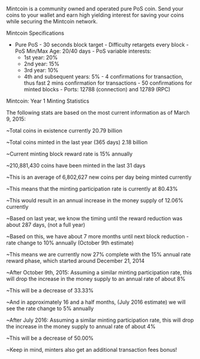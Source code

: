 Mintcoin is a community owned and operated pure PoS coin. 
Send your coins to your wallet and earn high yielding interest for saving your coins while securing the Mintcoin network. 


Mintcoin Specifications

   - Pure PoS
    - 30 seconds block target
    - Difficulty retargets every block
    - PoS Min/Max Age: 20/40 days
    - PoS variable interests:
        - 1st year: 20%
        - 2nd year: 15%
        - 3rd year: 10%
        - 4th and subsequent years: 5%
    - 4 confirmations for transaction, thus fast 2 mins confirmation for transactions
    - 50 confirmations for minted blocks
    - Ports: 12788 (connection) and 12789 (RPC)

Mintcoin: Year 1 Minting Statistics

The following stats are based on the most current information as of March 9, 2015:

~Total coins in existence currently 20.79 billion

~Total coins minted in the last year (365 days) 2.18 billion

~Current minting block reward rate is 15% annually

~210,881,430 coins have been minted in the last 31 days

~This is an average of 6,802,627 new coins per day being minted currently

~This means that the minting participation rate is currently at 80.43%

~This would result in an annual increase in the money supply of 12.06% currently

~Based on last year, we know the timing until the reward reduction was about 287 days, (not a full year)

~Based on this, we have about 7 more months until next block reduction - rate change to 10% annually (October 9th estimate)

~This means we are currently now 27% complete with the 15% annual rate reward phase, which started around December 21, 2014

~After October 9th, 2015: Assuming a similar minting participation rate, this will drop the increase in the money supply to an annual rate of about 8%

~This will be a decrease of 33.33%

~And in approximately 16 and a half months, (July 2016 estimate) we will see the rate change to 5% annually

~After July 2016: Assuming a similar minting participation rate, this will drop the increase in the money supply to annual rate of about 4%

~This will be a decrease of 50.00%

~Keep in mind, minters also get an additional transaction fees bonus!
